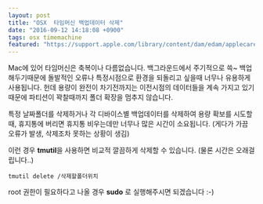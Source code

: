 ```yaml
---
layout: post
title: "OSX  타임머신 백업데이터 삭제"
date: "2016-09-12 14:18:08 +0900"
tags: osx timemachine
featured: "https://support.apple.com/library/content/dam/edam/applecare/images/en_US/osx/tm_starfield.png"
---
```


Mac에 있어 타임머신은 축복이나 다름없습니다. 백그라운드에서 주기적으로 쓱~ 백업 해두기때문에 돌발적인 오류나 특정시점으로 환경을 되돌리고 싶을때 너무나 유용하게 사용됩니다. 헌데 용량이 완전이 차기전까지는 이전시점의 데이터들을 계속 가지고 있기 때문에 파티션이 꽉찰때까지 폴더 확장을 멈추지 않습니다.
<!-- more -->

특정 날짜폴더를 삭제하거나 각 디바이스별 백업데이터를 삭제하여 용량 확보를 시도할때, 휴지통에 버리면 휴지통 비우는데만 너무나 많은 시간이 소요됩니다. (게다가 가끔 오류가 발생, 삭제조차 못하는 상황이 생김) 

이런 경우 **tmutil**을 사용하면 비교적 깔끔하게 삭제할 수 있습니다. (물론 시간은 오래걸립니다..)

```
tmutil delete /삭제할폴더위치
```

root 권한이 필요하다고 나올 경우 **sudo** 로 실행해주시면 되겠습니다 :-)

